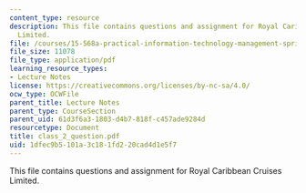```yaml
---
content_type: resource
description: This file contains questions and assignment for Royal Caribbean Cruises
  Limited.
file: /courses/15-568a-practical-information-technology-management-spring-2005/1dfec9b5101a3c181fd220cad4d1e5f7_class_2_question.pdf
file_size: 11078
file_type: application/pdf
learning_resource_types:
- Lecture Notes
license: https://creativecommons.org/licenses/by-nc-sa/4.0/
ocw_type: OCWFile
parent_title: Lecture Notes
parent_type: CourseSection
parent_uid: 61d3f6a3-1803-d4b7-818f-c457ade9284d
resourcetype: Document
title: class_2_question.pdf
uid: 1dfec9b5-101a-3c18-1fd2-20cad4d1e5f7
---
```

This file contains questions and assignment for Royal Caribbean Cruises Limited.